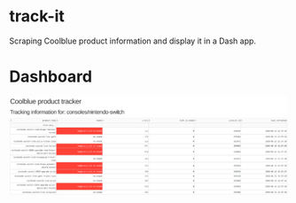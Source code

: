 # track-it
Scraping Coolblue product information and display it in a Dash app.

# Dashboard
![alt text](https://github.com/AramKoorn/track-it/blob/master/images/example.png?raw=true)
